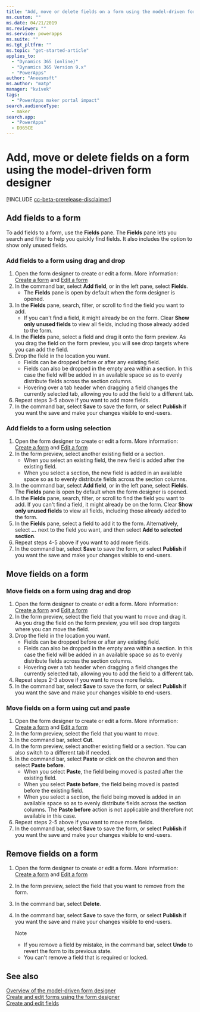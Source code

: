 ```yaml
---
title: "Add, move or delete fields on a form using the model-driven form designer | MicrosoftDocs"
ms.custom: ""
ms.date: 04/21/2019
ms.reviewer: ""
ms.service: powerapps
ms.suite: ""
ms.tgt_pltfrm: ""
ms.topic: "get-started-article"
applies_to: 
  - "Dynamics 365 (online)"
  - "Dynamics 365 Version 9.x"
  - "PowerApps"
author: "Aneesmsft"
ms.author: "matp"
manager: "kvivek"
tags: 
  - "PowerApps maker portal impact"
search.audienceType: 
  - maker
search.app: 
  - "PowerApps"
  - D365CE
---
```


# Add, move or delete fields on a form using the model-driven form designer 
[!INCLUDE [cc-beta-prerelease-disclaimer](../../includes/cc-beta-prerelease-disclaimer.md)]

## Add fields to a form
To add fields to a form, use the **Fields** pane. The **Fields** pane lets you search and filter to help you quickly find fields. It also includes the option to show only unused fields. 

### Add fields to a form using drag and drop

1. Open the form designer to create or edit a form. More information: [Create a form](create-and-edit-forms.md#create-a-form) and [Edit a form](create-and-edit-forms.md#edit-a-form)
2. In the command bar, select **Add field**, or in the left pane, select **Fields**. 
    - The **Fields** pane is open by default when the form designer is opened. 
3. In the **Fields** pane, search, filter, or scroll to find the field you want to add. 
    - If you can't find a field, it might already be on the form. Clear **Show only unused fields** to view all fields, including those already added to the form. 
4. In the **Fields** pane, select a field and drag it onto the form preview. As you drag the field on the form preview, you will see drop targets where you can add the field. 
5. Drop the field in the location you want.
    - Fields can be dropped before or after any existing field.
    - Fields can also be dropped in the empty area within a section. In this case the field will be added in an available space so as to evenly distribute fields across the section columns.
    - Hovering over a tab header when dragging a field changes the currently selected tab, allowing you to add the field to a different tab.   
6. Repeat steps 3-5 above if you want to add more fields.
7. In the command bar, select **Save** to save the form, or select **Publish** if you want the save and make your changes visible to end-users. 

### Add fields to a form using selection 

1. Open the form designer to create or edit a form. More information: [Create a form](create-and-edit-forms.md#create-a-form) and [Edit a form](create-and-edit-forms.md#edit-a-form)
2. In the form preview, select another existing field or a section. 
    - When you select an existing field, the new field is added after the existing field. 
    - When you select a section, the new field is added in an available space so as to evenly distribute fields across the section columns. 
3. In the command bar, select **Add field**, or in the left pane, select **Fields**.  
   The **Fields** pane is open by default when the form designer is opened. 
4. In the **Fields** pane, search, filter, or scroll to find the field you want to add. 
   If you can't find a field, it might already be on the form. Clear **Show only unused fields** to view all fields, including those already added to the form. 
5. In the **Fields** pane, select a field to add it to the form. 
   Alternatively, select **...** next to the field you want, and then select **Add to selected section**. 
6. Repeat steps 4-5 above if you want to add more fields.
7. In the command bar, select **Save** to save the form, or select **Publish** if you want the save and make your changes visible to end-users. 

## Move fields on a form

### Move fields on a form using drag and drop

1. Open the form designer to create or edit a form. More information: [Create a form](create-and-edit-forms.md#create-a-form) and [Edit a form](create-and-edit-forms.md#edit-a-form)
2. In the form preview, select the field that you want to move and drag it. As you drag the field on the form preview, you will see drop targets where you can move the field. 
3. Drop the field in the location you want.
    - Fields can be dropped before or after any existing field.
    - Fields can also be dropped in the empty area within a section. In this case the field will be added in an available space so as to evenly distribute fields across the section columns.
    - Hovering over a tab header when dragging a field changes the currently selected tab, allowing you to add the field to a different tab.   
4. Repeat steps 2-3 above if you want to move more fields.
5. In the command bar, select **Save** to save the form, or select **Publish** if you want the save and make your changes visible to end-users. 

### Move fields on a form using cut and paste

1. Open the form designer to create or edit a form. More information: [Create a form](create-and-edit-forms.md#create-a-form) and [Edit a form](create-and-edit-forms.md#edit-a-form)
2. In the form preview, select the field that you want to move.
3. In the command bar, select **Cut**.
4. In the form preview, select another existing field or a section. You can also switch to a different tab if needed.
5. In the command bar, select **Paste** or click on the chevron and then select **Paste before**.
    - When you select **Paste**, the field being moved is pasted after the existing field. 
    - When you select **Paste before**, the field being moved is pasted before the existing field.
    - When you select a section, the field being moved is added in an available space so as to evenly distribute fields across the section columns. The **Paste before** action is not applicable and therefore not available in this case.
6. Repeat steps 2-5 above if you want to move more fields.
7. In the command bar, select **Save** to save the form, or select **Publish** if you want the save and make your changes visible to end-users. 

## Remove fields on a form
1. Open the form designer to create or edit a form. More information: [Create a form](#create-a-form) and [Edit a form](#edit-a-form)
2. In the form preview, select the field that you want to remove from the form. 
3. In the command bar, select **Delete**. <br />
4. In the command bar, select **Save** to save the form, or select **Publish** if you want the save and make your changes visible to end-users. 

    > [!NOTE]
    >   -  If you remove a field by mistake, in the command bar, select **Undo** to revert the form to its previous state. 
    >   -  You can't remove a field that is required or locked. 

## See also
[Overview of the model-driven form designer](form-designer-overview.md) <br />
[Create and edit forms using the form designer](create-and-edit-forms.md) <br />
[Create and edit fields](../common-data-service/create-edit-field-portal.md)

